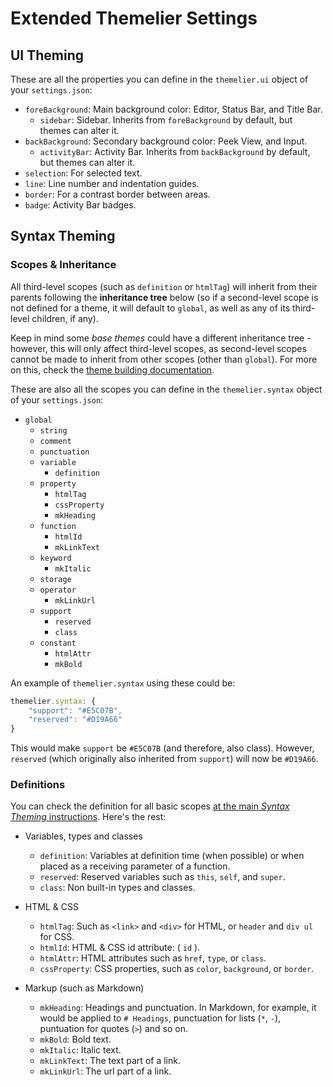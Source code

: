 # Extended Themelier Settings

## UI Theming

These are all the properties you can define in the `themelier.ui` object of your `settings.json`:

- `foreBackground`: Main background color: Editor, Status Bar, and Title Bar.
    - `sidebar`: Sidebar. Inherits from `foreBackground` by default, but themes can alter it.
- `backBackground`: Secondary background color: Peek View, and Input.
    - `activityBar`: Activity Bar. Inherits from `backBackground` by default, but themes can alter it.
- `selection`: For selected text.
- `line`: Line number and indentation guides.
- `border`: For a contrast border between areas.
- `badge`: Activity Bar badges.

## Syntax Theming

### Scopes & Inheritance

All third-level scopes (such as `definition` or `htmlTag`) will inherit from their parents following the **inheritance tree** below (so if a second-level scope is not defined for a theme, it will default to `global`, as well as any of its third-level children, if any).

Keep in mind some *base themes* could have a different inheritance tree - however, this will only affect third-level scopes, as second-level scopes cannot be made to inherit from other scopes (other than `global`). For more on this, check the [theme building documentation](https://github.com/rafamel/themelier/tree/master/docs/theme-building.md).

These are also all the scopes you can define in the `themelier.syntax` object of your `settings.json`:

- `global`
    - `string`
    - `comment`
    - `punctuation`
    - `variable`
        - `definition`
    - `property`
        - `htmlTag`
        - `cssProperty`
        - `mkHeading`
    - `function`
        - `htmlId`
        - `mkLinkText`
    - `keyword`
        - `mkItalic`
    - `storage`
    - `operator`
        - `mkLinkUrl`
    - `support`
        - `reserved`
        - `class`
    - `constant`
        - `htmlAttr`
        - `mkBold`

An example of `themelier.syntax` using these could be:

```javascript
themelier.syntax: {
    "support": "#E5C07B",
    "reserved": "#D19A66"
}
```

This would make `support` be `#E5C07B` (and therefore, also class). However, `reserved` (which originally also inherited from `support`) will now be `#D19A66`.

### Definitions

You can check the definition for all basic scopes [at the main *Syntax Theming* instructions](https://github.com/rafamel/themelier/blob/master/README.md). Here's the rest:

- Variables, types and classes
    - `definition`: Variables at definition time (when possible) or when placed as a receiving parameter of a function.
    - `reserved`: Reserved variables such as `this`, `self`, and `super`.
    - `class`: Non built-in types and classes.

- HTML & CSS
    - `htmlTag`: Such as `<link>` and `<div>` for HTML, or `header` and `div ul` for CSS.
    - `htmlId`: HTML & CSS id attribute: ( `id` ).
    - `htmlAttr`: HTML attributes such as `href`, `type`, or `class`.
    - `cssProperty`: CSS properties, such as `color`, `background`, or `border`.

- Markup (such as Markdown)
    - `mkHeading`: Headings and punctuation. In Markdown, for example, it would be applied to `# Headings`, punctuation for lists (`*`, `-`), puntuation for quotes (`>`) and so on.
    - `mkBold`: Bold text.
    - `mkItalic`: Italic text.
    - `mkLinkText`: The text part of a link.
    - `mkLinkUrl`: The url part of a link.

